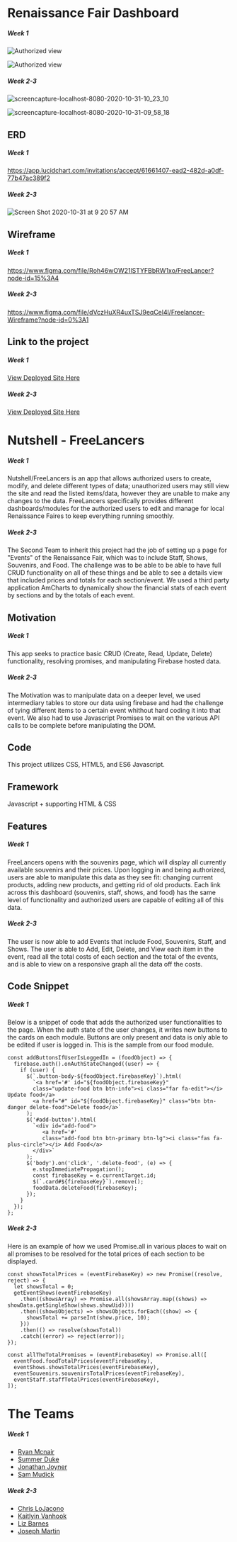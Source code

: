 # Renaissance Fair Dashboard
##### Week 1
![Authorized view](./READMEimages/screenshot1.png)

![Authorized view](./READMEimages/screenshot2.png)
##### Week 2-3
![screencapture-localhost-8080-2020-10-31-10_23_10](https://user-images.githubusercontent.com/66916708/97783044-1d2af980-1b63-11eb-889b-afdd2440dd54.png)

![screencapture-localhost-8080-2020-10-31-09_58_18](https://user-images.githubusercontent.com/66916708/97782470-b0fac680-1b5f-11eb-80fe-85b19e7ed35c.png)



## ERD
##### Week 1
https://app.lucidchart.com/invitations/accept/61661407-ead2-482d-a0df-77b47ac389f2

##### Week 2-3
![Screen Shot 2020-10-31 at 9 20 57 AM](https://user-images.githubusercontent.com/66916708/97781578-76daf600-1b5a-11eb-889e-11a0023792f3.png)

## Wireframe
##### Week 1
https://www.figma.com/file/Roh46wOW21lSTYFBbRW1xo/FreeLancer?node-id=15%3A4

##### Week 2-3
https://www.figma.com/file/dVczHuXR4uxTSJ9eqCel4l/Freelancer-Wireframe?node-id=0%3A1

## Link to the project
##### Week 1
[View Deployed Site Here](https://freelancers-7ae52.web.app/)

##### Week 2-3
[View Deployed Site Here](https://freelancer-f77ce.web.app/)

# Nutshell - FreeLancers
##### Week 1
Nutshell/FreeLancers is an app that allows authorized users to create, modify, and delete different types of data; unauthorized users may still view the site and read the listed items/data, however they are unable to make any changes to the data. FreeLancers specifically provides different dashboards/modules for the authorized users to edit and manage for local Renaissance Faires to keep everything running smoothly. 

##### Week 2-3
The Second Team to inherit this project had the job of setting up a page for "Events" of the Renaissance Fair, which was to include Staff, Shows, Souvenirs, and Food. The challenge was to be able to be able to have full CRUD functionality on all of these things and be able to see a details view that included prices and totals for each section/event. We used a third party application AmCharts to dynamically show the financial stats of each event by sections and by the totals of each event.

## Motivation

##### Week 1
This app seeks to practice basic CRUD (Create, Read, Update, Delete) functionality, resolving promises, and manipulating Firebase hosted data. 

##### Week 2-3
The Motivation was to manipulate data on a deeper level, we used intermediary tables to store our data using firebase and had the challenge of tying different items to a certain event whithout hard coding it into that event. We also had to use Javascript Promises to wait on the various API calls to be complete before manipulating the DOM.

## Code

This project utilizes CSS, HTML5, and ES6 Javascript. 

## Framework

Javascript + supporting HTML & CSS

## Features

##### Week 1
FreeLancers opens with the souvenirs page, which will display all currently available souvenirs and their prices. Upon logging in and being authorized, users are able to manipulate this data as they see fit: changing current products, adding new products, and getting rid of old products. Each link across this dashboard (souvenirs, staff, shows, and food) has the same level of functionality and authorized users are capable of editing all of this data. 

##### Week 2-3
The user is now able to add Events that include Food, Souvenirs, Staff, and Shows. The user is able to Add, Edit, Delete, and View each item in the event, read all the total costs of each section and the total of the events, and is able to view on a responsive graph all the data off the costs.

## Code Snippet



##### Week 1
Below is a snippet of code that adds the authorized user functionalities to the page. When the auth state of the user changes, it writes new buttons to the cards on each module. Buttons are only present and data is only able to be edited if user is logged in. This is the sample from our food module.

```
const addButtonsIfUserIsLoggedIn = (foodObject) => {
  firebase.auth().onAuthStateChanged((user) => {
    if (user) {
      $(`.button-body-${foodObject.firebaseKey}`).html(
        `<a href='#' id="${foodObject.firebaseKey}"
        class="update-food btn btn-info"><i class="far fa-edit"></i> Update food</a>
        <a href="#" id="${foodObject.firebaseKey}" class="btn btn-danger delete-food">Delete food</a>`
      );
      $('#add-button').html(
        `<div id="add-food">
           <a href='#'
           class="add-food btn btn-primary btn-lg"><i class="fas fa-plus-circle"></i> Add Food</a>
        </div>`
      );
      $('body').on('click', '.delete-food', (e) => {
        e.stopImmediatePropagation();
        const firebaseKey = e.currentTarget.id;
        $(`.card#${firebaseKey}`).remove();
        foodData.deleteFood(firebaseKey);
      });
    }
  });
};

```
##### Week 2-3
Here is an example of how we used Promise.all in various places to wait on all promises to be resolved for the total prices of each section to be displayed.

```
const showsTotalPrices = (eventFirebaseKey) => new Promise((resolve, reject) => {
  let showsTotal = 0;
  getEventShows(eventFirebaseKey)
    .then((showsArray) => Promise.all(showsArray.map((shows) => showData.getSingleShow(shows.showUid))))
    .then((showsObjects) => showsObjects.forEach((show) => {
      showsTotal += parseInt(show.price, 10);
    }))
    .then(() => resolve(showsTotal))
    .catch((error) => reject(error));
});

const allTheTotalPromises = (eventFirebaseKey) => Promise.all([
  eventFood.foodTotalPrices(eventFirebaseKey),
  eventShows.showsTotalPrices(eventFirebaseKey),
  eventSouvenirs.souvenirsTotalPrices(eventFirebaseKey),
  eventStaff.staffTotalPrices(eventFirebaseKey),
]);
```
# The Teams
##### Week 1
* [Ryan Mcnair](https://github.com/ryanmcnair)
* [Summer Duke](https://github.com/esrduke95)
* [Jonathan Joyner](https://github.com/Jonathon22)
* [Sam Mudick](https://github.com/smudick)

##### Week 2-3
* [Chris LoJacono](https://github.com/chrislojacono)
* [Kaitlyin Vanhook](https://github.com/kaitvan)
* [Liz Barnes](https://github.com/liz-barnes)
* [Joseph Martin](https://github.com/josephtmartin)

